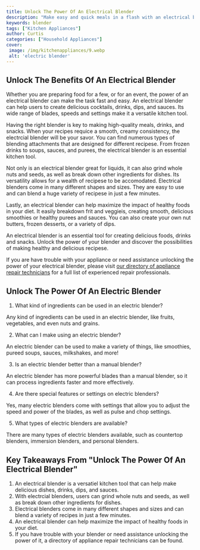 ```yaml
---
title: Unlock The Power Of An Electrical Blender
description: "Make easy and quick meals in a flash with an electrical blender Discover recipes and tips on how to get the most out of your blender and add delicious flair to your dishes"
keywords: blender
tags: ["Kitchen Appliances"]
author: Curtis
categories: ["Household Appliances"]
cover: 
 image: /img/kitchenappliances/9.webp
 alt: 'electric blender'
---
```

## Unlock The Benefits Of An Electrical Blender

Whether you are preparing food for a few, or for an event, the power of an electrical blender can make the task fast and easy. An electrical blender can help users to create delicious cocktails, drinks, dips, and sauces. Its wide range of blades, speeds and settings make it a versatile kitchen tool. 

Having the right blender is key to making high-quality meals, drinks, and snacks. When your recipes requice a smooth, creamy consistency, the electrcial blender will be your savor. You can find numerous types of blending attachments that are designed for different recipese. From frozen drinks to soups, sauces, and purees, the electrical blender is an essential kitchen tool. 

Not only is an electrical blender great for liquids, it can also grind whole nuts and seeds, as well as break down other ingredients for dishes. Its versatility allows for a wealth of recipese to be accomodated. Electrical blenders come in many different shapes and sizes. They are easy to use and can blend a huge variety of recipese in just a few minutes.

Lastly, an electrical blender can help maximize the impact of healthy foods in your diet. It easily breakdown frit and veggieis, creating smooth, delicious smoothies or healthy purees and sauces. You can also create your own nut butters, frozen desserts, or a variety of dips. 

An electrical blender is an essential tool for creating delicious foods, drinks and snacks. Unlock the power of your blender and discover the possibilities of making healthy and delicious recipese. 

If you are have trouble with your appliance or need assistance unlocking the power of your electrical blender, please visit [our directory of appliance repair technicians](./pages/appliance-repair-technicians) for a full list of experienced repair professionals.

## Unlock The Power Of An Electric Blender

1. What kind of ingredients can be used in an electric blender?
 
 Any kind of ingredients can be used in an electric blender, like fruits, vegetables, and even nuts and grains.

2. What can I make using an electric blender?
 
 An electric blender can be used to make a variety of things, like smoothies, pureed soups, sauces, milkshakes, and more! 

3. Is an electric blender better than a manual blender?
 
 An electric blender has more powerful blades than a manual blender, so it can process ingredients faster and more effectively.

4. Are there special features or settings on electric blenders?
 
 Yes, many electric blenders come with settings that allow you to adjust the speed and power of the blades, as well as pulse and chop settings.

5. What types of electric blenders are available?
 
 There are many types of electric blenders available, such as countertop blenders, immersion blenders, and personal blenders.

## Key Takeaways From "Unlock The Power Of An Electrical Blender"
1. An electrical blender is a versatiel kitchen tool that can help make delicious dishes, drinks, dips, and sauces.
2. With electrcial blenders, users can grind whole nuts and seeds, as well as break down other ingredients for dishes.
3. Electrical blenders come in many different shapes and sizes and can blend a variety of recipes in just a few minutes.
4. An electrical blender can help maximize the impact of healthy foods in your diet.
5. If you have trouble with your blender or need assistance unlocking the power of it, a directory of appliance repair technicians can be found.
